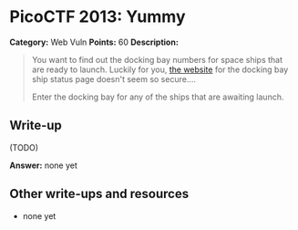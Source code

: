 # PicoCTF 2013: Yummy

**Category:** Web Vuln
**Points:** 60
**Description:**

> You want to find out the docking bay numbers for space ships that are ready to launch. Luckily for you, [the website](https://2013.picoctf.com/problems/yummy) for the docking bay ship status page doesn't seem so secure....
>
> Enter the docking bay for any of the ships that are awaiting launch.

## Write-up

(TODO)

**Answer:** none yet

## Other write-ups and resources

* none yet